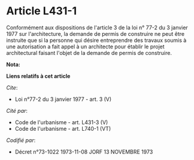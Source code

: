 # Article L431-1

Conformément aux dispositions de l'article 3 de la loi n° 77-2 du 3 janvier 1977 sur l'architecture, la demande de permis de
construire ne peut être instruite que si la personne qui désire entreprendre des travaux soumis à une autorisation a fait
appel à un architecte pour établir le projet architectural faisant l'objet de la demande de permis de construire.

**Nota:**



**Liens relatifs à cet article**

_Cite_:

  - Loi n°77-2 du 3 janvier 1977 - art. 3 (V)

_Cité par_:

  - Code de l'urbanisme - art. L431-3 (V)
  - Code de l'urbanisme - art. L740-1 (VT)

_Codifié par_:

  - Décret n°73-1022 1973-11-08 JORF 13 NOVEMBRE 1973
